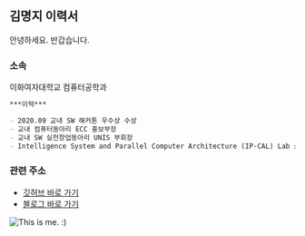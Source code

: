## 김명지 이력서

안녕하세요. 반갑습니다.

### 소속

이화여자대학교 컴퓨터공학과

```markdown
***이력***

- 2020.09 교내 SW 해커톤 우수상 수상
- 교내 컴퓨터동아리 ECC 홍보부장
- 교내 SW 실전창업동아리 UNIS 부회장
- Intelligence System and Parallel Computer Architecture (IP-CAL) Lab 소속 인턴

```

### 관련 주소

- [깃허브 바로 가기](https://github.com/Gom3rye)
- [블로그 바로 가기](https://gom3rye.tistory.com/)

![This is me. :)](C:\Users\김명지\Desktop\IMG_4424.jpg)
